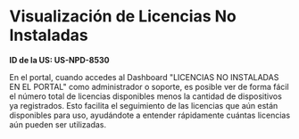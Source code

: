 # Visualización de Licencias No Instaladas

**ID de la US: US-NPD-8530**

En el portal, cuando accedes al Dashboard "LICENCIAS NO INSTALADAS EN EL PORTAL" como administrador o soporte, es posible ver de forma fácil el número total de licencias disponibles menos la cantidad de dispositivos ya registrados. Esto facilita el seguimiento de las licencias que aún están disponibles para uso, ayudándote a entender rápidamente cuántas licencias aún pueden ser utilizadas.